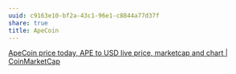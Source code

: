 ```yaml
---
uuid: c9163e10-bf2a-43c1-96e1-c8844a77d37f
share: true
title: ApeCoin
---
```

[ApeCoin price today, APE to USD live price, marketcap and chart | CoinMarketCap](https://coinmarketcap.com/currencies/apecoin-ape/)